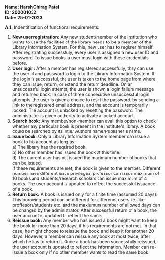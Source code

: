 **Name: Harsh Chirag Patel**  
**ID: 202001032**  
**Date: 25-01-2023**  

**A.1.** Indentification of functional requirements:

1) **New user registration:** Any new student/member of the institution who wants to use the facilities of the library needs to be a member of the Library Information System. For this, new user has to register himself. After registrating successfuly, every user is assigned a new user ID and password. To issue books, a user must login with these credentials before.
2) **User login:** After a member has registered successfully, they can use the user id and password to login to the Library Information System. If the login is successful, the user is taken to the home page from where they can issue, return, or extend the return deadline. On an unsuccessful login attempt, the user is shown a login failure message and returned back. In case of three consecutive unsuccessful login attempts, the user is given a choice to reset the password, by sending a link to the registered email address, and the account is temporarily locked. The account is unlocked by resetting the password. The administrator is given authority to activate a locked account. 
3) **Search book:** Any member/non-member can avail this option to check whether any particular book is present in the institute's library. A book could be searched by its Title/ Authors name/Publisher's name.
4) **Isuue book:** Only a Library Information System member can issue a book to his account as long as:  
a) The library has the required book.   
b) No other member has issued the book at this time.   
d) The current user has not issued the maximum number of books that can be issued.   
If these requirements are met, the book is given to the member. Different number have different issue privileges, professor can issue maximum of 10 books and students/research scholars can issue maximum of 4 books. The user account is updated to reflect the successful issuance of a book.
5) **Return book:** A book is issued only for a finite time (assumed 20 days). This borowing period can be different for differenet users i.e. like proffesors/students etc. and the maxiumum number of allowed days can be changed by the administrator. After successful return of a book, the user account is updated to reflect the same.
6) **Reissue book:** Any member who has issued a book might want to keep the book for more than 20 days, if his requirements are not met. In that case, he might choose to reissue the book, and keep it for another 20 days. However, a member can reissue any book at most twice, after which he has to return it. Once a book has been successfully reissued, the user account is updated to reflect the information. Member can re-issue a book only if no other member wants to read the same book.
